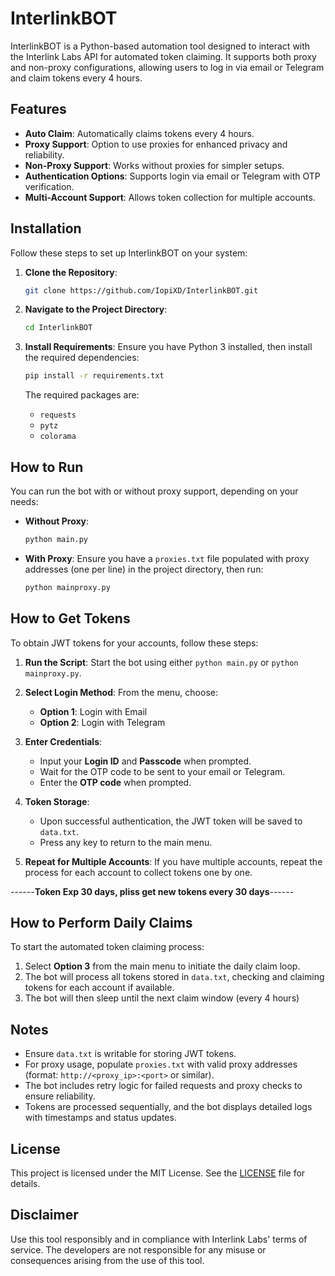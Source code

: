 # InterlinkBOT

InterlinkBOT is a Python-based automation tool designed to interact with the Interlink Labs API for automated token claiming. It supports both proxy and non-proxy configurations, allowing users to log in via email or Telegram and claim tokens every 4 hours.

## Features
- **Auto Claim**: Automatically claims tokens every 4 hours.
- **Proxy Support**: Option to use proxies for enhanced privacy and reliability.
- **Non-Proxy Support**: Works without proxies for simpler setups.
- **Authentication Options**: Supports login via email or Telegram with OTP verification.
- **Multi-Account Support**: Allows token collection for multiple accounts.

## Installation

Follow these steps to set up InterlinkBOT on your system:

1. **Clone the Repository**:
   ```bash
   git clone https://github.com/IopiXD/InterlinkBOT.git
   ```

2. **Navigate to the Project Directory**:
   ```bash
   cd InterlinkBOT
   ```

3. **Install Requirements**:
   Ensure you have Python 3 installed, then install the required dependencies:
   ```bash
   pip install -r requirements.txt
   ```
   The required packages are:
   - `requests`
   - `pytz`
   - `colorama`

## How to Run

You can run the bot with or without proxy support, depending on your needs:

- **Without Proxy**:
  ```bash
  python main.py
  ```

- **With Proxy**:
  Ensure you have a `proxies.txt` file populated with proxy addresses (one per line) in the project directory, then run:
  ```bash
  python mainproxy.py
  ```

## How to Get Tokens

To obtain JWT tokens for your accounts, follow these steps:

1. **Run the Script**:
   Start the bot using either `python main.py` or `python mainproxy.py`.

2. **Select Login Method**:
   From the menu, choose:
   - **Option 1**: Login with Email
   - **Option 2**: Login with Telegram

3. **Enter Credentials**:
   - Input your **Login ID** and **Passcode** when prompted.
   - Wait for the OTP code to be sent to your email or Telegram.
   - Enter the **OTP code** when prompted.

4. **Token Storage**:
   - Upon successful authentication, the JWT token will be saved to `data.txt`.
   - Press any key to return to the main menu.

5. **Repeat for Multiple Accounts**:
   If you have multiple accounts, repeat the process for each account to collect tokens one by one.

------**Token Exp 30 days, pliss get new tokens every 30 days**------

## How to Perform Daily Claims

To start the automated token claiming process:

1. Select **Option 3** from the main menu to initiate the daily claim loop.
2. The bot will process all tokens stored in `data.txt`, checking and claiming tokens for each account if available.
3. The bot will then sleep until the next claim window (every 4 hours)

## Notes
- Ensure `data.txt` is writable for storing JWT tokens.
- For proxy usage, populate `proxies.txt` with valid proxy addresses (format: `http://<proxy_ip>:<port>` or similar).
- The bot includes retry logic for failed requests and proxy checks to ensure reliability.
- Tokens are processed sequentially, and the bot displays detailed logs with timestamps and status updates.

## License
This project is licensed under the MIT License. See the [LICENSE](LICENSE) file for details.

## Disclaimer
Use this tool responsibly and in compliance with Interlink Labs' terms of service. The developers are not responsible for any misuse or consequences arising from the use of this tool.